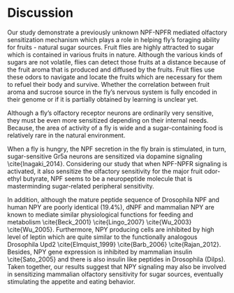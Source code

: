 # Discussion

Our study demonstrate a previously unknown NPF-NPFR mediated olfactory sensitization mechanism which plays a role in helping fly’s foraging ability for fruits - natural sugar sources. Fruit flies are highly attracted to sugar which is contained in various fruits in nature. Although the various kinds of sugars are not volatile, flies can detect those fruits at a distance because of the fruit aroma that is produced and diffused by the fruits. Fruit flies use these odors to navigate and locate the fruits which are necessary for them to refuel their body and survive. Whether the correlation between fruit aroma and sucrose source in the fly’s nervous system is fully encoded in their genome or if it is partially obtained by learning is unclear yet.

Although a fly’s olfactory receptor neurons are ordinarily very sensitive, they must be even more sensitized depending on their internal needs. Because, the area of activity of a fly is wide and a sugar-containing food is relatively rare in the natural environment.

When a fly is hungry, the NPF secretion in the fly brain is stimulated, in turn, sugar-sensitive Gr5a neurons are sensitized via dopamine signaling \cite{Inagaki_2014}. Considering our study that when NPF-NPFR signaling is activated, it also sensitize the olfactory sensitivity for the major fruit odor-ethyl butyrate, NPF seems to be a neuropeptide molecule that is masterminding sugar-related peripheral sensitivity. 

In addition, although the mature peptide sequence of Drosophila NPF and human NPY are poorly identical (19.4%), dNPF and mammalian NPY are known to mediate similar physiological functions for feeding and metabolism \cite{Beck_2001} \cite{Lingo_2007} \cite{Wu_2003} \cite{Wu_2005}. Furthermore, NPY producing cells are inhibited by high level of leptin which are quite similar to the functionally analogous Drosophila Upd2 \cite{Elmquist_1999} \cite{Barb_2006} \cite{Rajan_2012}. Besides, NPY gene expression is inhibited by mammalian insulin \cite{Sato_2005} and there is also insulin like peptides in Drosophila (Dilps). Taken together, our results suggest that NPY signaling may also be involved in sensitizing mammalian olfactory sensitivity for sugar sources, eventually stimulating the appetite and eating behavior.
